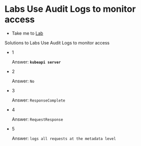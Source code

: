 # Labs Use Audit Logs to monitor access
  - Take me to [Lab](https://kodekloud.com/courses/1378608/lectures/31733999)

Solutions to Labs Use Audit Logs to monitor access

- 1

    Answer: **`kubeapi server`**

- 2

    Answer: `No`

- 3

    Answer: `ResponseComplete`


- 4

    Answer: `RequestResponse`

- 5

    Answer: `logs all requests at the metadata level`
